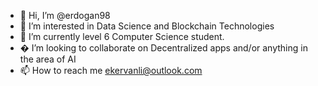 - 👋 Hi, I’m @erdogan98
- 👀 I’m interested in Data Science and Blockchain Technologies
- 🌱 I’m currently level 6 Computer Science student.
- � I’m looking to collaborate on Decentralized apps and/or anything in the area of AI
- 📫 How to reach me ekervanli@outlook.com

<!---
erdogan98/erdogan98 is a ✨ special ✨ repository because its `README.md` (this file) appears on your GitHub profile.
You can click the Preview link to take a look at your changes.
--->
